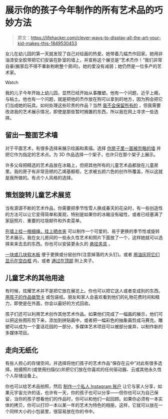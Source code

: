 # 展示你的孩子今年制作的所有艺术品的巧妙方法

> 原文：<https://lifehacker.com/clever-ways-to-display-all-the-art-your-kid-makes-this-1849530453>

女儿在幼儿园的第一天就发现了自己对绘画的热爱。她带着几幅杰作回家。她用非油漆安全胶带把它们安装在卧室的墙上，并宣称这个展览是“艺术杰作！”我们非常自豪(搬家后不得不重新粉刷整个房间)。她的爱没有减弱；她仍然是一位多产的艺术家。

Watch

我的儿子今年开始上幼儿园，显然已经开始从事雕塑。他有一个问题，近乎上瘾，与粘土。他也有一个问题，就是把他的杰作放在狗可以拿到的地方，因为狗会把它们当成她的玩具。如何处理这些珍贵的作品？当然 [我不会保留所有的](https://lifehacker.com/how-to-keep-your-kids-artwork-from-piling-up-1845985342) ，但我需要改进我的艺术展示情况，即使是那些暂时搁置的东西，所以我在网上寻求一些选择。

## 留出一整面艺术墙

对于平面艺术，有很多选择来展示绘画和素描。选择 [你房子里一面被忽略的墙](https://lifehacker.com/display-your-kids-art-on-an-ignored-wall-1833094096) 并把它作为指定的艺术点。为 3D 作品选择一个架子，也许只在那个架子上展示。

许多父母把精选的艺术品放在冰箱上，但把其他所有的儿童艺术品都放在儿童房里。我的房子有非常丑陋的乙烯基橱柜，乞求被五颜六色的创作所覆盖，所以这就是我所做的。有点个人风格的选择。

## 策划旋转儿童艺术展览

当有源源不断的艺术作品，你需要把季节性雪人换成春天的花朵时，有一些创造性的方法可以让它变得简单和美观，特别是如果你的冰箱没有磁性，或者已经塞满了家庭照片、重要的垃圾邮件和外卖菜单。

[在墙上挂一根细绳，挂上晒衣夹](https://designimprovised.com/2014/02/kids-art.html) 可以制作一个可爱的、易于更换的季节性或旋转艺术展示。我在女儿房间的一些永久性艺术和照片下面放了一个，这样她就可以选择来来去去的东西。你也可以安装更永久的 [悬挂夹具](https://www.wherethesmileshavebeen.com/easy-diy-kids-art-display/) 。

[一块或几块软木板](https://theorganisedhousewife.com.au/organising/kids-rooms/toy-room-organisation-inspiration/?epik=dj0yJnU9a21KWXNhcTBnYjdaM1hEZlkxNFoyRVctVmhWWUFTbU4mcD0wJm49RmVBY0xnS3N5UHloOFdlZk90Z2JGUSZ0PUFBQUFBR01ncXBN) 便于更换或分层创作(注意掉落的大头钉)。或者 [用油灰将它们显示在空白框](https://artfulparent.com/a-new-kids-art-display-wall-/) 内，或者 [通过在顶部](https://diyinspired.com/kids-artwork-display-idea/) 附上夹子。

## 儿童艺术的其他用途

有时候，炫耀艺术并不是把它放在展览上。你也可以把它送人或者变成别的东西。 [用孩子的作品做贺卡](https://lifehacker.com/use-your-kids-artwork-as-greeting-cards-1833671697) 或包装纸。朋友和家人会喜欢看到他们的礼物花费时间和精力，即使是在外面，你会以最好的方式回收。

孩子们还可以利用艺术创作其他艺术作品。如果他们完成了一幅画的展示，他们可以把这些图形剪下来，添加到拼贴画中，或者把一幅彩色的抽象画剪成马赛克。雕塑可以成为一个童话花园的一部分，多媒体艺术项目可以被部分废弃，以制作新的多媒体项目。

## 走向无纸化

有些人担心的存储空间，并选择将他们孩子的艺术作品“保存在云中”对此有很多选择。拍摄照片(或使用扫描仪)并把它们放在你喜欢的任何驱动器、云或其他永久性个人存储设备上。

你也可以给艺术品拍照，然后 [制作一个私人 Instagram 账户](https://lifehacker.com/create-a-private-instagram-account-for-your-kids-artwor-1827829792) 让它与家人分享，如果元宇宙允许的话，也许有一天，你的孩子也可以分享——但你也可以为自己保留，当你的孩子想看他们的作品时，你可以和他们一起回顾。如果你必须有一本实体的拷贝，你可以打印一本以某一年的艺术为特色的相册。这样，它就可以放在一个同样大小的小包装里，很容易放在你的书中。